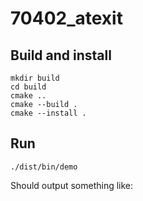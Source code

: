# 70402_atexit

## Build and install

```console
mkdir build
cd build
cmake ..
cmake --build .
cmake --install .
```

## Run

```console
./dist/bin/demo
```

Should output something like:

```console
```


